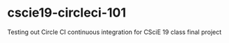 # cscie19-circleci-101
Testing out Circle CI continuous integration for CSciE 19 class final project
